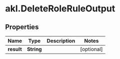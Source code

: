 # akl.DeleteRoleRuleOutput

## Properties

Name | Type | Description | Notes
------------ | ------------- | ------------- | -------------
**result** | **String** |  | [optional] 


